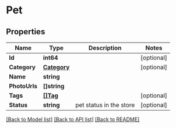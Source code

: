 # Pet

## Properties
Name | Type | Description | Notes
------------ | ------------- | ------------- | -------------
**Id** | **int64** |  | [optional] 
**Category** | [**Category**](Category.md) |  | [optional] 
**Name** | **string** |  | 
**PhotoUrls** | **[]string** |  | 
**Tags** | [**[]Tag**](Tag.md) |  | [optional] 
**Status** | **string** | pet status in the store | [optional] 

[[Back to Model list]](../README.md#documentation-for-models) [[Back to API list]](../README.md#documentation-for-api-endpoints) [[Back to README]](../README.md)


